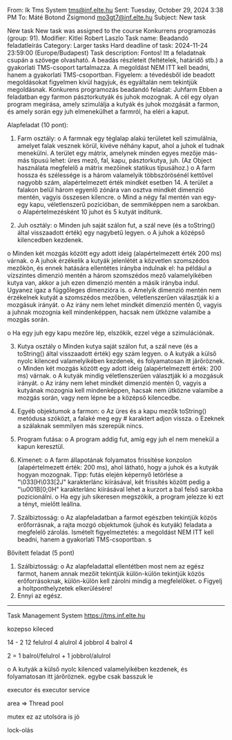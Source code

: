 

From: Ik Tms System <tms@inf.elte.hu> 
Sent: Tuesday, October 29, 2024 3:38 PM
To: Máté Botond Zsigmond <mo3gt7@inf.elte.hu>
Subject: New task

New task
New task was assigned to the course Konkurrens programozás (group: 91). 
Modifier: Kitlei Robert Laszlo 
Task name: Beadandó feladatleírás
Category: Larger tasks
Hard deadline of task: 2024-11-24 23:59:00 (Europe/Budapest)
Task description: 
Fontos!
Itt a feladatnak csupán a szövege olvasható. A beadás részleteit (feltételek, határidő stb.) a gyakorlati TMS-csoport tartalmazza.
A megoldást NEM ITT kell beadni, hanem a gyakorlati TMS-csoportban.
Figyelem: a tévedésből ide beadott megoldásokat figyelmen kívül hagyjuk, és egyáltalán nem tekintjük megoldásnak.
Konkurens programozás beadandó feladat: Juhfarm
Ebben a feladatban egy farmon pásztorkutyák és juhok mozognak. A cél egy olyan program megírása, amely szimulálja a kutyák és juhok mozgását a farmon, és amely során egy juh elmenekülhet a farmról, ha eléri a kaput.

Alapfeladat (10 pont):
1.	Farm osztály:
o	A farmnak egy téglalap alakú területet kell szimulálnia, amelyet falak vesznek körül, kivéve néhány kaput, ahol a juhok el tudnak menekülni. A terület egy mátrix, amelynek minden egyes mezője más-más típusú lehet: üres mező, fal, kapu, pásztorkutya, juh. (Az Object használata megfelelő a mátrix mezőinek statikus típusához.)
o	A farm hossza és szélessége is a három valamelyik többszörösénél kettővel nagyobb szám, alapértelmezett érték mindkét esetben 14. A terület a falakon belül három egyenlő zónára van osztva mindkét dimenzió mentén, vagyis összesen kilencre.
o	Mind a négy fal mentén van egy-egy kapu, véletlenszerű pozícióban, de semmiképpen nem a sarokban.
o	Alapértelmezésként 10 juhot és 5 kutyát indítunk.

2.	Juh osztály:
o	Minden juh saját szálon fut, a szál neve (és a toString() által visszaadott érték) egy nagybetű legyen.
o	A juhok a középső kilencedben kezdenek.

o	Minden két mozgás között egy adott ideig (alapértelmezett érték 200 ms) várnak.
o	A juhok érzékelik a kutyák jelenlétét a közvetlen szomszédos mezőkön, és ennek hatására ellentétes irányba indulnak el: ha például a vízszintes dimenzió mentén a három szomszédos mező valamelyikében kutya van, akkor a juh ezen dimenzió mentén a másik irányba indul. Ugyanez igaz a függőleges dimenzióra is.
o	Amelyik dimenzió mentén nem érzékelnek kutyát a szomszédos mezőben, véletlenszerűen választják ki a mozgásuk irányát.
o	Az irány nem lehet mindkét dimenzió mentén 0, vagyis a juhnak mozognia kell mindenképpen, hacsak nem ütközne valamibe a mozgás során.

o	Ha egy juh egy kapu mezőre lép, elszökik, ezzel vége a szimulációnak.

3.	Kutya osztály
o	Minden kutya saját szálon fut, a szál neve (és a toString() által visszaadott érték) egy szám legyen.
o	A kutyák a külső nyolc kilenced valamelyikében kezdenek, és folyamatosan itt járőröznek.
o	Minden két mozgás között egy adott ideig (alapértelmezett érték: 200 ms) várnak.
o	A kutyák mindig véletlenszerűen választják ki a mozgásuk irányát.
o	Az irány nem lehet mindkét dimenzió mentén 0, vagyis a kutyának mozognia kell mindenképpen, hacsak nem ütközne valamibe a mozgás során, vagy nem lépne be a középső kilencedbe.

4.	Egyéb objektumok a farmon:
o	Az üres és a kapu mezők toString() metódusa szóközt, a falaké meg egy # karaktert adjon vissza.
o	Ezeknek a szálaknak semmilyen más szerepük nincs.

5.	Program futása:
o	A program addig fut, amíg egy juh el nem menekül a kapun keresztül.

6.	Kimenet:
o	A farm állapotának folyamatos frissítése konzolon (alapértelmezett érték: 200 ms), ahol látható, hogy a juhok és a kutyák hogyan mozognak. Tipp: futás elején képernyő letörlése a "\033[H\033[2J" karakterlánc kiírásával, két frissítés között pedig a "\u001B[0;0H" karakterlánc kiírásával lehet a kurzort a bal felső sarokba pozicionálni.
o	Ha egy juh sikeresen megszökik, a program jelezze ki ezt a tényt, mielőtt leállna.

7.	Szálbiztosság:
o	Az alapfeladatban a farmot egészben tekintjük közös erőforrásnak, a rajta mozgó objektumok (juhok és kutyák) feladata a megfelelő zárolás.
Ismételt figyelmeztetés: a megoldást NEM ITT kell beadni, hanem a gyakorlati TMS-csoportban.
s

Bővített feladat (5 pont)
1.	Szálbiztosság:
o	Az alapfeladattal ellentétben most nem az egész farmot, hanem annak mezőit tekintjük külön-külön tekintjük közös erőforrásoknak, külön-külön kell zárolni mindig a megfelelőket.
o	Figyelj a holtponthelyzetek elkerülésére!
2.	Ennyi az egész.

________________________________________
Task Management System
https://tms.inf.elte.hu 


kozepso kileced

14 - 2
12
felulrol 4
alulrol 4
jobbrol 4
balrol 4

2 = 1 balrol/felulrol + 1 jobbrol/alulrol

o	A kutyák a külső nyolc kilenced valamelyikében kezdenek, és folyamatosan itt járőröznek.
egybe csak basszuk le

executor és executor service

area => Thread pool

mutex ez az utolsóra is jó

lock-olás